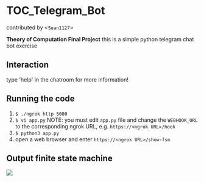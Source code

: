 # TOC_Telegram_Bot
contributed by <`Sean1127`>

**Theory of Computation Final Project**
this is a simple python telegram chat bot exercise

## Interaction
type 'help' in the chatroom for more information!

## Running the code
1. `$ ./ngrok http 5000`
2. `$ vi app.py` NOTE: you must edit `app.py` file and change the `WEBHOOK_URL` to the corresponding ngrok URL, e.g. `https://<ngrok URL>/hook`
3. `$ python3 app.py`
4. open a web browser and enter `https://<ngrok URL>/show-fsm`

## Output finite state machine
![](https://i.imgur.com/jwQQPYS.png)


